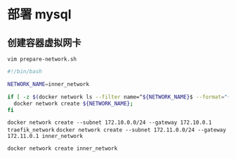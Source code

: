 # 部署 mysql

## 创建容器虚拟网卡

`vim prepare-network.sh`

```bash
#!/bin/bash

NETWORK_NAME=inner_network

if [ -z $(docker network ls --filter name=^${NETWORK_NAME}$ --format="{{ .Name }}") ] ; then
  docker network create ${NETWORK_NAME};
fi

```

`docker network create --subnet 172.10.0.0/24 --gateway 172.10.0.1 traefik_network`
`docker network create --subnet 172.11.0.0/24 --gateway 172.11.0.1 inner_network`

`docker network create inner_network`
